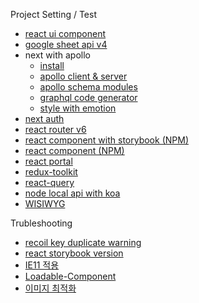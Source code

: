 Project Setting / Test

- [react ui component](https://github.com/kdilot/log/blob/main/docs/ui-component.md)
- [google sheet api v4](https://github.com/kdilot/log/blob/main/docs/google-sheet-api.md)
- next with apollo
  - [install](https://github.com/kdilot/log/tree/main/next-with-apollo/next-with-apollo1#readme)
  - [apollo client & server](https://github.com/kdilot/log/tree/main/next-with-apollo/next-with-apollo2#readme)
  - [apollo schema modules](https://github.com/kdilot/log/tree/main/next-with-apollo/next-with-apollo3#readme)
  - [graphql code generator](https://github.com/kdilot/log/tree/main/next-with-apollo/next-with-apollo4#readme)
  - [style with emotion](https://github.com/kdilot/log/tree/main/next-with-apollo/next-with-apollo5#readme)
- [next auth](https://github.com/kdilot/log/tree/main/next-with-auth#readme)
- [react router v6](https://github.com/kdilot/log/tree/main/react-router#readme)
- [react component with storybook (NPM)](https://github.com/kdilot/log/tree/main/react-component-npm-storybook#readme)
- [react component (NPM)](https://github.com/kdilot/log/tree/main/react-component-npm#readme)
- [react portal](https://github.com/kdilot/log/tree/main/cra-portal#readme)
- [redux-toolkit](https://github.com/kdilot/log/tree/main/cra-redux-toolkit#readme)
- [react-query](https://github.com/kdilot/log/tree/main/cra-react-query#readme)
- [node local api with koa](https://github.com/kdilot/log/tree/main/node-koa#readme)
- [WISIWYG](https://gist.github.com/kdilot/9ad8c363d739f97722c2c255fb3bbe97)

Trubleshooting

- [recoil key duplicate warning](https://github.com/kdilot/log/blob/main/docs/recoil-next-duplicate-issue.md)
- [react storybook version](https://github.com/kdilot/log/tree/main/cra-storybook#readme)
- [IE11 적용](https://gist.github.com/kdilot/80204841f80b6f47ba0fd92fc749e6da)
- [Loadable-Component](https://gist.github.com/kdilot/f1d57e88fb3c0c90e6fc150c83bf39ff)
- [이미지 최적화](https://gist.github.com/kdilot/cdf5db9f4a1b677f07c6a50609b12848)

